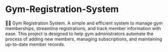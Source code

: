 # Gym-Registration-System
🏋️‍♂️ Gym Registration System. A simple and efficient system to manage gym memberships, streamline registrations, and track member information with ease. This project is designed to help gym administrators automate the process of adding new members, managing subscriptions, and maintaining up-to-date member records.
